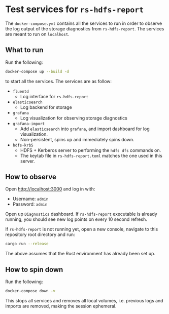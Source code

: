 # Test services for `rs-hdfs-report`

The `docker-compose.yml` contains all the services to run in order to observe
the log output of the storage diagnostics from `rs-hdfs-report`. The services
are meant to run on `localhost`.

## What to run

Run the following:

```sh
docker-compose up --build -d
```

to start all the services. The services are as follow:

* `fluentd`
  * Log interface for `rs-hdfs-report`
* `elasticsearch`
  * Log backend for storage
* `grafana`
  * Log visualization for observing storage diagnostics
* `grafana-import`
  * Add `elasticsearch` into `grafana`, and import dashboard for log
    visualization.
  * Non-persistent, spins up and immediately spins down.
* `hdfs-krb5`
  * HDFS + Kerberos server to performing the `hdfs dfs` commands on.
  * The keytab file in `rs-hdfs-report.toml` matches the one used in this
    server.

## How to observe

Open <http://localhost:3000> and log in with:

* Username: `admin`
* Password: `admin`

Open up `Diagnostics` dashboard. If `rs-hdfs-report` executable is already
running, you should see new log points on every 10 second refresh.

If `rs-hdfs-report` is not running yet, open a new console, navigate to this
repository root directory and run:

```sh
cargo run --release
```

The above assumes that the Rust environment has already been set up.

## How to spin down

Run the following:

```sh
docker-compose down -v
```

This stops all services and removes all local volumes, i.e. previous logs and
imports are removed, making the session ephemeral.
